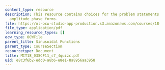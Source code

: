 ```yaml
---
content_type: resource
description: This resource contains choices for the problem statements related to
  amplitude phase forms.
file: https://ol-ocw-studio-app-production.s3.amazonaws.com/courses/18-03sc-differential-equations-fall-2011/e8c3f6b2edc0a8b6e8e18a8956aa3958_MIT18_03SCF11_s7_4quizc.pdf
file_type: application/pdf
learning_resource_types: []
ocw_type: OCWFile
parent_title: Sinusoidal Functions
parent_type: CourseSection
resourcetype: Document
title: MIT18_03SCF11_s7_4quizc.pdf
uid: e8c3f6b2-edc0-a8b6-e8e1-8a8956aa3958
---
```

